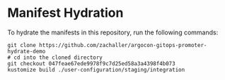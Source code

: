 # Manifest Hydration

To hydrate the manifests in this repository, run the following commands:

```shell
git clone https://github.com/zachaller/argocon-gitops-promoter-hydrate-demo
# cd into the cloned directory
git checkout 047feae67ede9978f9c7d25ed58a3a4398f4b073
kustomize build ./user-configuration/staging/integration
```
